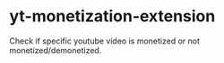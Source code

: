 # yt-monetization-extension
Check if specific youtube video is monetized or not monetized/demonetized.
